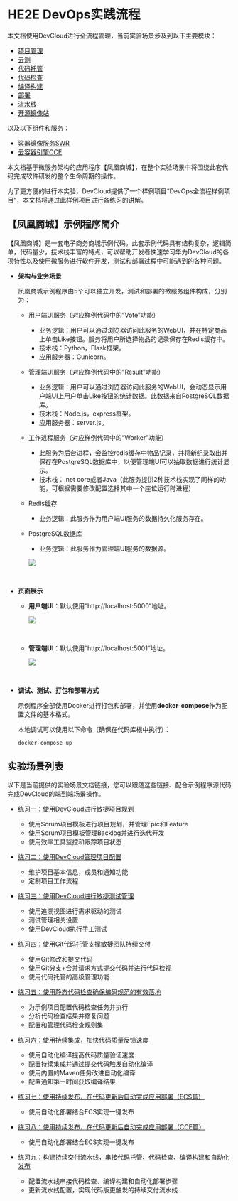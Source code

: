 # **HE2E DevOps实践流程**<a name="devcloud_practice_2009"></a>

本文档使用DevCloud进行全流程管理，当前实验场景涉及到以下主要模块：

-   [项目管理](https://support.huaweicloud.com/projectman/index.html)
-   [云测](https://support.huaweicloud.com/cloudtest/index.html)
-   [代码托管](https://support.huaweicloud.com/codehub/index.html)
-   [代码检查](https://support.huaweicloud.com/codecheck/index.html)
-   [编译构建](https://support.huaweicloud.com/cloudbuild/index.html)
-   [部署](https://support.huaweicloud.com/clouddeploy/index.html)
-   [流水线](https://support.huaweicloud.com/cloudpipeline/index.html)
-   [开源镜像站](https://mirrors.huaweicloud.com/)

以及以下组件和服务：

-   [容器镜像服务SWR](https://www.huaweicloud.com/product/swr.html)
-   [云容器引擎CCE](https://www.huaweicloud.com/product/cce.html)

本文档基于微服务架构的应用程序【凤凰商城】，在整个实验场景中将围绕此套代码完成软件研发的整个生命周期的操作。

为了更方便的进行本实验，DevCloud提供了一个样例项目“DevOps全流程样例项目“，本文档将通过此样例项目进行各练习的讲解。

## **【凤凰商城】示例程序简介**<a name="section105541453272"></a>

【凤凰商城】是一套电子商务商城示例代码。此套示例代码具有结构复杂，逻辑简单，代码量少，技术栈丰富的特点，可以帮助开发者快速学习华为DevCloud的各项特性以及使用微服务进行软件开发，测试和部署过程中可能遇到的各种问题。

-   **架构与业务场景**

    凤凰商城示例程序由5个可以独立开发，测试和部署的微服务组件构成，分别为：

    -   用户端UI服务（对应样例代码中的“Vote”功能）
        -   业务逻辑：用户可以通过浏览器访问此服务的WebUI，并在特定商品上单击Like按钮。服务将用户所选择物品的记录保存在Redis缓存中。
        -   技术栈：Python，Flask框架。
        -   应用服务器：Gunicorn。

    -   管理端UI服务（对应样例代码中的“Result”功能）
        -   业务逻辑：用户可以通过浏览器访问此服务的WebUI，会动态显示用户端UI上用户单击Like按钮的统计数据。此数据来自PostgreSQL数据库。
        -   技术栈：Node.js，express框架。
        -   应用服务器：server.js。

    -   工作进程服务（对应样例代码中的“Worker”功能）
        -   此服务为后台进程，会监控redis缓存中物品记录，并将新纪录取出并保存在PostgreSQL数据库中，以便管理端UI可以抽取数据进行统计显示。
        -   技术栈：.net core或者Java（此服务提供2种技术栈实现了同样的功能，可根据需要修改配置选择其中一个座位运行时进程）

    -   Redis缓存
        -   业务逻辑：此服务作为用户端UI服务的数据持久化服务存在。

    -   PostgreSQL数据库

        -   业务逻辑：此服务作为管理端UI服务的数据源。

        ![](figures/02-背景介绍-01.png)

          


-   **页面展示**
    -   **用户端UI**：默认使用“http://localhost:5000“地址。

        ![](figures/02-背景介绍-02.png)

          

    -   **管理端UI**：默认使用“http://localhost:5001“地址。

        ![](figures/02-背景介绍-03.png)

          


-   **调试、测试、打包和部署方式**

    示例程序全部使用Docker进行打包和部署，并使用**docker-compose**作为配置文件的基本格式。

    本地调试可以使用以下命令（确保在代码库根中执行）：

    ```
    docker-compose up
    ```


## **实验场景列表**<a name="section1099423482914"></a>

以下是当前提供的实验场景文档链接，您可以跟随这些链接、配合示例程序源代码完成DevCloud的端到端场景操作。

-   [练习一：使用DevCloud进行敏捷项目规划](使用DevCloud进行敏捷项目规划.md)
    -   使用Scrum项目模板进行项目规划，并管理Epic和Feature
    -   使用Scrum项目模板管理Backlog并进行迭代开发
    -   使用效率工具监控和跟踪项目状态

-   [练习二：使用DevCloud管理项目配置](使用DevCloud管理项目配置.md)
    -   维护项目基本信息，成员和通知功能
    -   定制项目工作流程

-   [练习三：使用DevCloud进行敏捷测试管理](使用DevCloud进行敏捷测试管理.md)
    -   使用追溯视图进行需求驱动的测试
    -   测试管理相关设置
    -   使用DevCloud执行手工测试

-   [练习四：使用Git代码托管支撑敏捷团队持续交付](使用Git代码托管支撑敏捷团队持续交付.md)
    -   使用Git修改和提交代码
    -   使用Git分支+合并请求方式提交代码并进行代码检视
    -   使用代码托管的高级管理功能

-   [练习五：使用静态代码检查确保编码规范的有效落地](使用静态代码检查确保编码规范的有效落地.md)
    -   为示例项目配置代码检查任务并执行
    -   分析代码检查结果并修复问题
    -   配置和管理代码检查规则集

-   [练习六：使用持续集成，加快代码质量反馈速度](使用持续集成-加快代码质量反馈速度.md)
    -   使用自动化编译提高代码质量验证速度
    -   配置持续集成并通过提交代码触发自动化编译
    -   使用内置的Maven任务改进自动化编译
    -   配置通知第一时间获取编译结果

-   [练习七：使用持续发布，在代码更新后自动完成应用部署（ECS篇）](使用持续发布-在代码更新后自动完成应用部署（ECS篇）.md)
    -   使用自动化部署结合ECS实现一键发布

-   [练习八：使用持续发布，在代码更新后自动完成应用部署（CCE篇）](使用持续发布-在代码更新后自动完成应用部署（CCE篇）.md)
    -   使用自动化部署结合ECS实现一键发布

-   [练习九：构建持续交付流水线，串接代码托管、代码检查、编译构建和自动化发布](构建持续交付流水线-串接代码托管-代码检查-编译构建和自动化发布.md)
    -   配置流水线串接代码检查、编译构建和自动化部署步骤
    -   更新流水线配置，实现代码版更触发的持续交付流水线


  

